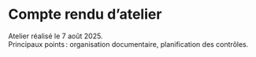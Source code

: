 # Compte rendu d’atelier

Atelier réalisé le 7 août 2025.  
Principaux points : organisation documentaire, planification des contrôles.